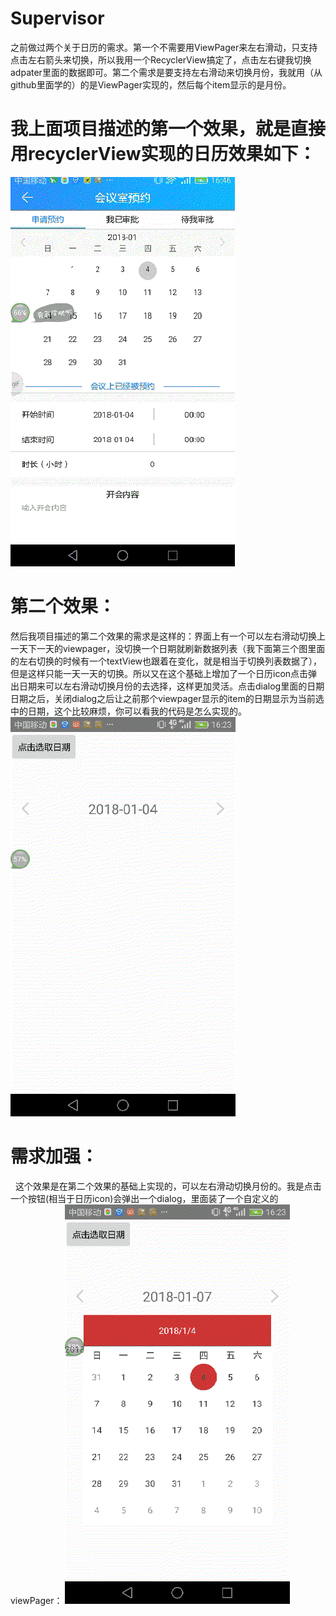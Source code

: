 # Supervisor
之前做过两个关于日历的需求。第一个不需要用ViewPager来左右滑动，只支持点击左右箭头来切换，所以我用一个RecyclerView搞定了，点击左右键我切换adpater里面的数据即可。第二个需求是要支持左右滑动来切换月份，我就用（从github里面学的）的是ViewPager实现的，然后每个item显示的是月份。
# 我上面项目描述的第一个效果，就是直接用recyclerView实现的日历效果如下：
 ![](https://github.com/yedashen/Supervisor/blob/master/app/gif/1.gif)
 
 # 第二个效果：
   然后我项目描述的第二个效果的需求是这样的：界面上有一个可以左右滑动切换上一天下一天的viewpager，没切换一个日期就刷新数据列表（我下面第三个图里面的左右切换的时候有一个textView也跟着在变化，就是相当于切换列表数据了），但是这样只能一天一天的切换。所以又在这个基础上增加了一个日历icon点击弹出日期来可以左右滑动切换月份的去选择，这样更加灵活。点击dialog里面的日期日期之后，关闭dialog之后让之前那个viewpager显示的item的日期显示为当前选中的日期，这个比较麻烦，你可以看我的代码是怎么实现的。
   ![](https://github.com/yedashen/Supervisor/blob/master/app/gif/3.gif)


# 需求加强：
   这个效果是在第二个效果的基础上实现的，可以左右滑动切换月份的。我是点击一个按钮(相当于日历icon)会弹出一个dialog，里面装了一个自定义的viewPager：
   ![](https://github.com/yedashen/Supervisor/blob/master/app/gif/2.gif)

